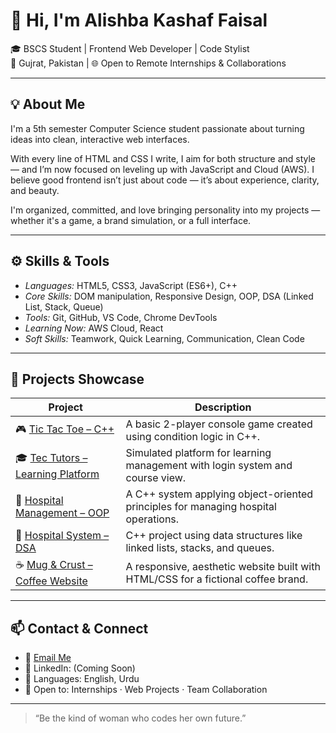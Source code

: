 # 👋 Hi, I'm Alishba Kashaf Faisal

🎓 BSCS Student | Frontend Web Developer | Code Stylist  
📍 Gujrat, Pakistan | 🌐 Open to Remote Internships & Collaborations

---

## 💡 About Me

I'm a 5th semester Computer Science student passionate about turning ideas into clean, interactive web interfaces.

With every line of HTML and CSS I write, I aim for both structure and style — and I’m now focused on leveling up with JavaScript and Cloud (AWS). I believe good frontend isn’t just about code — it’s about experience, clarity, and beauty.

I'm organized, committed, and love bringing personality into my projects — whether it's a game, a brand simulation, or a full interface.

---

## ⚙ Skills & Tools

- *Languages:* HTML5, CSS3, JavaScript (ES6+), C++  
- *Core Skills:* DOM manipulation, Responsive Design, OOP, DSA (Linked List, Stack, Queue)  
- *Tools:* Git, GitHub, VS Code, Chrome DevTools  
- *Learning Now:* AWS Cloud, React  
- *Soft Skills:* Teamwork, Quick Learning, Communication, Clean Code

---

## 🔨 Projects Showcase

| Project | Description |
|--------|-------------|
| 🎮 [Tic Tac Toe – C++](https://github.com/akf-code-zone/tic-tac-toe-cpp) | A basic 2-player console game created using condition logic in C++. |
| 🎓 [Tec Tutors – Learning Platform](https://github.com/akf-code-zone/tec-tutors) | Simulated platform for learning management with login system and course view. |
| 🏥 [Hospital Management – OOP](https://github.com/akf-code-zone/hospital-management-system) | A C++ system applying object-oriented principles for managing hospital operations. |
| 🔗 [Hospital System – DSA](https://github.com/akf-code-zone/hospital-management-dsa) | C++ project using data structures like linked lists, stacks, and queues. |
| ☕ [Mug & Crust – Coffee Website](https://github.com/akf-code-zone/mug-and-crust) | A responsive, aesthetic website built with HTML/CSS for a fictional coffee brand. |

---

## 📫 Contact & Connect

- 📧 [Email Me](mailto:alishbakashaffaisal@gmail.com)  
- 💼 LinkedIn: (Coming Soon)  
- 🧠 Languages: English, Urdu  
- 🤝 Open to: Internships · Web Projects · Team Collaboration

---

> “Be the kind of woman who codes her own future.”
